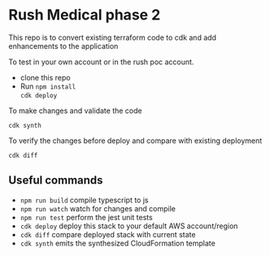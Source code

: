 # Rush Medical phase 2

This repo is to convert existing terraform code to cdk and add enhancements to the application

To test in your own account or in the rush poc account. 

* clone this repo
* Run 
`npm install`  
`cdk deploy` 

To make changes and validate the code

`cdk synth`

To verify the changes before deploy and compare with existing deployment

`cdk diff`

## Useful commands

 * `npm run build`   compile typescript to js
 * `npm run watch`   watch for changes and compile
 * `npm run test`    perform the jest unit tests
 * `cdk deploy`      deploy this stack to your default AWS account/region
 * `cdk diff`        compare deployed stack with current state
 * `cdk synth`       emits the synthesized CloudFormation template
